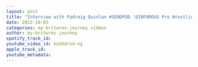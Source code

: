 ```yaml
---
layout: post
title: "Interview with Padraig Quinlan #SENDPUD '@INFAMOUS Pro Wrestling @Wrestle Island #InfamousPW"
date: 2022-10-03
categories: my-britwres-journey videos
author: my-britwres-journey
spotify_track_id: 
youtube_video_id: koVXdrs4-ng
apple_track_id: 
youtube_metadata: 
---
```


